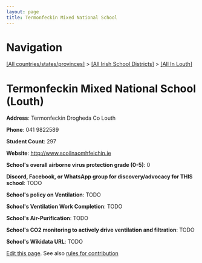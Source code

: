 ```yaml
---
layout: page
title: Termonfeckin Mixed National School
---
```

# Navigation

[[All countries/states/provinces]](../../..) > [[All Irish School Districts]](../..) > [[All In Louth]](..)

# Termonfeckin Mixed National School (Louth)

**Address**: Termonfeckin Drogheda Co Louth

**Phone**: 041 9822589

**Student Count**: 297

**Website**: <http://www.scoilnaomhfeichin.ie>

**School's overall airborne virus protection grade (0-5)**: 0

**Discord, Facebook, or WhatsApp group for discovery/advocacy for THIS school**: TODO

**School's policy on Ventilation**: TODO

**School's Ventilation Work Completion**: TODO

**School's Air-Purification**: TODO

**School's CO2 monitoring to actively drive ventilation and filtration**: TODO

**School's Wikidata URL**: TODO


[Edit this page](https://github.com/ventilate-schools/Ireland/edit/main/./Louth/Termonfeckin_Mixed_National_School.md). See also [rules for contribution](../../../contribution-rules/)
